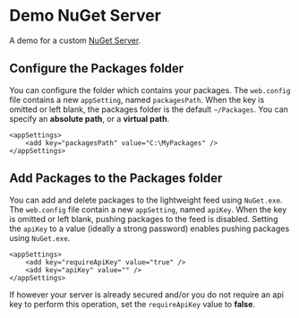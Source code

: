 # Demo NuGet Server

A demo for a custom [NuGet Server](https://www.nuget.org/packages/NuGet.Server/).

## Configure the Packages folder

You can configure the folder which contains your packages. The `web.config` file contains a new
`appSetting`, named `packagesPath`. When the key is omitted or left blank, the packages folder is
the default `~/Packages`. You can specify an **absolute path**, or a **virtual path**.

```
<appSettings>
    <add key="packagesPath" value="C:\MyPackages" />
</appSettings>
```

## Add Packages to the Packages folder

 You can add and delete packages to the lightweight feed using `NuGet.exe`. The `web.config` file
 contain a new `appSetting`, named `apiKey`. When the key is omitted or left blank, pushing packages
 to the feed is disabled. Setting the `apiKey` to a value (ideally a strong password) enables pushing
 packages using `NuGet.exe`.

```
<appSettings>
    <add key="requireApiKey" value="true" />
    <add key="apiKey" value="" />
</appSettings>
```

If however your server is already secured and/or you do not require an api key to perform this
operation, set the `requireApiKey` value to **false**.